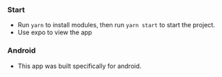### Start

- Run `yarn` to install modules, then run `yarn start` to start the project.
- Use expo to view the app

### Android

- This app was built specifically for android.